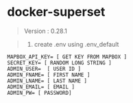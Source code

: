 # docker-superset

> Version : 0.28.1

> 1. create .env using .env_default

    MAPBOX_API_KEY= [ GET KEY FROM MAPBOX ]
    SECRET_KEY= [ RANDOM LONG STRING ]
    ADMIN_USER=  [ USER ID ]
    ADMIN_FNAME= [ FIRST NAME ]
    ADMIN_LNAME= [ LAST NAME ]
    ADMIN_EMAIL= [ EMAIL ]
    ADMIN_PW= [ PASSWORD]